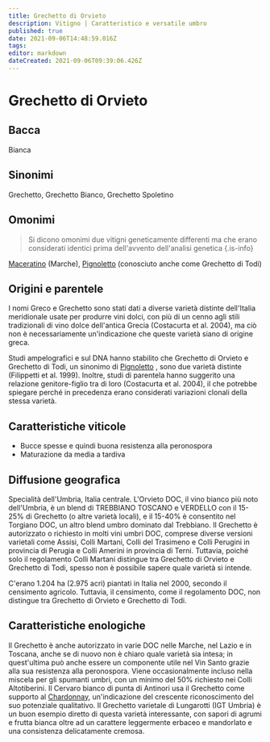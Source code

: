 ```yaml
---
title: Grechetto di Orvieto
description: Vitigno | Caratteristico e versatile umbro
published: true
date: 2021-09-06T14:48:59.016Z
tags: 
editor: markdown
dateCreated: 2021-09-06T09:39:06.426Z
---
```


# Grechetto di Orvieto

## Bacca
Bianca

## Sinonimi
Grechetto, Grechetto Bianco, Grechetto Spoletino

## Omonimi
> Si dicono omonimi due vitigni geneticamente differenti ma che erano considerati identici prima dell'avvento dell'analisi genetica
{.is-info}

[Maceratino](/vitigni/bacca-bianca/maceratino) (Marche), [Pignoletto](/vitigni/bacca-bianca/pignoletto)  (conosciuto anche come Grechetto di Todi)


## Origini e parentele
I nomi Greco e Grechetto sono stati dati a diverse varietà distinte dell'Italia meridionale usate per produrre vini dolci, con più di un cenno agli stili tradizionali di vino dolce dell'antica Grecia (Costacurta et al. 2004), ma ciò non è necessariamente un'indicazione che queste varietà siano di origine greca.

Studi ampelografici e sul DNA hanno stabilito che Grechetto di Orvieto e Grechetto di Todi, un sinonimo di [Pignoletto](/vitigni/bacca-bianca/pignoletto) , sono due varietà distinte (Filippetti et al. 1999). Inoltre, studi di parentela hanno suggerito una relazione genitore-figlio tra di loro (Costacurta et al. 2004), il che potrebbe spiegare perché in precedenza erano considerati variazioni clonali della stessa varietà.

## Caratteristiche viticole

- Bucce spesse e quindi buona resistenza alla peronospora 
- Maturazione da media a tardiva

## Diffusione geografica

Specialità dell'Umbria, Italia centrale. L'Orvieto DOC, il vino bianco più noto dell'Umbria, è un blend di TREBBIANO TOSCANO e VERDELLO con il 15-25% di Grechetto (o altre varietà locali), e il 15-40% è consentito nel Torgiano DOC, un altro blend umbro dominato dal Trebbiano. Il Grechetto è autorizzato o richiesto in molti vini umbri DOC, comprese diverse versioni varietali come Assisi, Colli Martani, Colli del Trasimeno e Colli Perugini in provincia di Perugia e Colli Amerini in provincia di Terni. Tuttavia, poiché solo il regolamento Colli Martani distingue tra Grechetto di Orvieto e Grechetto di Todi, spesso non è possibile sapere quale varietà si intende.

C'erano 1.204 ha (2.975 acri) piantati in Italia nel 2000, secondo il censimento agricolo. Tuttavia, il censimento, come il regolamento DOC, non distingue tra Grechetto di Orvieto e Grechetto di Todi.

## Caratteristiche enologiche

Il Grechetto è anche autorizzato in varie DOC nelle Marche, nel Lazio e in Toscana, anche se di nuovo non è chiaro quale varietà sia intesa; in quest'ultima può anche essere un componente utile nel Vin Santo grazie alla sua resistenza alla peronospora. Viene occasionalmente incluso nella miscela per gli spumanti umbri, con un minimo del 50% richiesto nei Colli Altotiberini. Il Cervaro bianco di punta di Antinori usa il Grechetto come supporto al [Chardonnay](/vitigni/Francia/bacca-bianca/chardonnay), un'indicazione del crescente riconoscimento del suo potenziale qualitativo. Il Grechetto varietale di Lungarotti (IGT Umbria) è un buon esempio diretto di questa varietà interessante, con sapori di agrumi e frutta bianca oltre ad un carattere leggermente erbaceo e mandorlato e una consistenza delicatamente cremosa.


